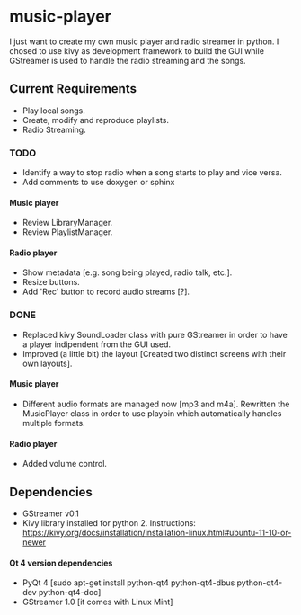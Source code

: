 # music-player
I just want to create my own music player and radio streamer in python. I chosed to use kivy as development framework to build the GUI while GStreamer is used to handle the radio streaming and the songs.

## Current Requirements
- Play local songs.
- Create, modify and reproduce playlists.
- Radio Streaming.

### TODO
- Identify a way to stop radio when a song starts to play and vice versa.
- Add comments to use doxygen or sphinx

#### Music player
- Review LibraryManager.
- Review PlaylistManager.

#### Radio player
- Show metadata [e.g. song being played, radio talk, etc.].
- Resize buttons.
- Add 'Rec' button to record audio streams [?].

### DONE
- Replaced kivy SoundLoader class with pure GStreamer in order to have a player indipendent from the GUI used.
- Improved (a little bit) the layout [Created two distinct screens with their own layouts].

#### Music player
- Different audio formats are managed now [mp3 and m4a]. Rewritten the MusicPlayer class in order to use playbin which automatically handles multiple formats.

#### Radio player
- Added volume control.

## Dependencies
- GStreamer v0.1
- Kivy library installed for python 2. Instructions: https://kivy.org/docs/installation/installation-linux.html#ubuntu-11-10-or-newer

#### Qt 4 version dependencies
- PyQt 4 [sudo apt-get install python-qt4 python-qt4-dbus python-qt4-dev python-qt4-doc]
- GStreamer 1.0 [it comes with Linux Mint]
